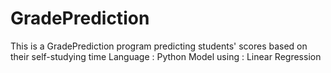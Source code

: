 # GradePrediction
This is a GradePrediction program predicting students' scores based on their self-studying time
Language : Python
Model using : Linear Regression
